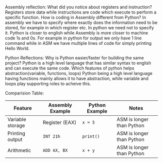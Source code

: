 Assembly reflection:
  What did you notice about registers and instruction?
    Registers store data while instructions are code which execute to perform a specific 
    function.
  How is coding in Assembly different from Python?
    In assembly we have to specify where exactly does the information need to be stored,
    for example in which register etc. In python we need not to specify it. Python is 
    closer to english while Assembly is more closer to machine code 1s and 0s. For example
    in python for output we only have 1 line command while in ASM we have multiple lines of
    code for simply printing Hello World.

Python Reflections:
  Why is Python easier/faster for building the same project?
    Python is a high level language that has similar syntax to english and can execute the 
    same code. 
  Which features of python helps abstraction(variable, functions, loops)
    Python being a high level language having functions mainly allows it to have abstraction,
    while variable and loops play supporting roles to acheive this.

Comparision Table:

| Feature          | Assembly Example | Python Example |           Notes          |
|------------------|------------------|----------------|--------------------------|
| Variable storage | Register (EAX)   | `x = 5`        |ASM is longer than Python |
| Printing output  | `INT 21h`        | `print()`      |ASM is longer than Python |
| Arithmetic       | `ADD AX, BX`     | `x + y`        |ASM is longer than Python |
